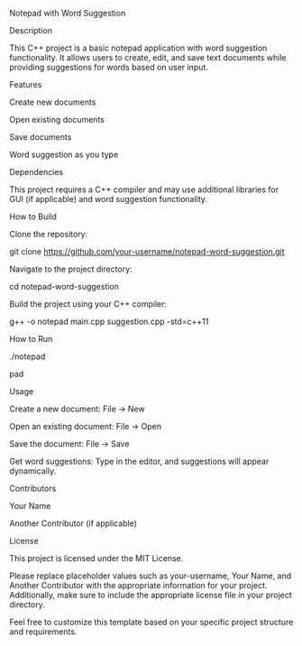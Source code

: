 Notepad with Word Suggestion 

Description 

This C++ project is a basic notepad application with word suggestion functionality. It allows users to create, edit, and save text documents while providing suggestions for words based on user input. 

Features 

Create new documents 

Open existing documents 

Save documents 

Word suggestion as you type 

Dependencies 

This project requires a C++ compiler and may use additional libraries for GUI (if applicable) and word suggestion functionality. 

How to Build 

Clone the repository: 

git clone https://github.com/your-username/notepad-word-suggestion.git 

Navigate to the project directory: 

cd notepad-word-suggestion 

Build the project using your C++ compiler: 

g++ -o notepad main.cpp suggestion.cpp -std=c++11 

 

 

How to Run 

./notepad 

 

pad 
 

Usage 

Create a new document: File -> New 

Open an existing document: File -> Open 

Save the document: File -> Save 

Get word suggestions: Type in the editor, and suggestions will appear dynamically. 

Contributors 

Your Name 

Another Contributor (if applicable) 

License 

This project is licensed under the MIT License. 

 

Please replace placeholder values such as your-username, Your Name, and Another Contributor with the appropriate information for your project. Additionally, make sure to include the appropriate license file in your project directory. 

Feel free to customize this template based on your specific project structure and requirements. 

 
